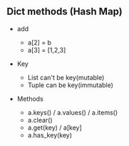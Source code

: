 ## Dict methods (Hash Map)

- add
    - a[2] = b
    - a[3] = [1,2,3]
- Key
    - List can't be key(mutable)
    - Tuple can be key(immutable)

- Methods
    - a.keys() / a.values() / a.items()
    - a.clear()
    - a.get(key) / a[key]
    - a.has_key(key)
    
